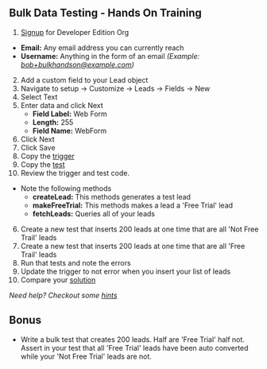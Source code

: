 Bulk Data Testing - Hands On Training
--

1. [Signup](http://bit.ly/bulkhandson) for Developer Edition Org
  * __Email:__ Any email address you can currently reach
  * __Username:__ Anything in the form of an email _(Example: bob+bulkhandson@example.com)_
2. Add a custom field to your Lead object
  1. Navigate to setup → Customize → Leads → Fields → New
  2. Select Text
  3. Enter data and click Next
     * __Field Label:__ Web Form
     * __Length:__ 255
     * __Field Name:__ WebForm
  4. Click Next
  5. Click Save
3. Copy the [trigger](src/triggers/AutoConverter.trigger)
4. Copy the [test](src/classes/AutoConverter_Test.cls)
5. Review the trigger and test code.
  * Note the following methods
     * __createLead:__ This methods generates a test lead
     * __makeFreeTrial:__ This methods makes a lead a 'Free Trial' lead
     * __fetchLeads:__ Queries all of your leads
6. Create a new test that inserts 200 leads at one time that are all 'Not Free Trail' leads
7. Create a new test that inserts 200 leads at one time that are all 'Free Trail' leads
8. Run that tests and note the errors
9. Update the trigger to not error when you insert your list of leads
10. Compare your [solution](solution)

_Need help? Checkout some [hints](HINTS.md)_

Bonus
--
* Write a bulk test that creates 200 leads. Half are 'Free Trial' half not. Assert in your test that all 'Free Trial' leads have been auto converted while your 'Not Free Trial' leads are not.